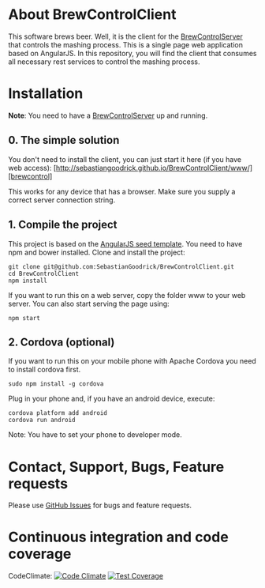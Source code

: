 # About BrewControlClient

This software brews beer. Well, it is the client for the [BrewControlServer][BrewControlServer] that controls the mashing process.
This is a single page web application based on AngularJS. In this repository, you will find the client that consumes all necessary rest services to control the mashing process.

# Installation

**Note**: You need to have a [BrewControlServer][BrewControlServer] up and running.

## 0. The simple solution
You don't need to install the client, you can just start it here (if you have web access):
[http://sebastiangoodrick.github.io/BrewControlClient/www/][brewcontrol]

This works for any device that has a browser. Make sure you supply a correct server connection string.

## 1. Compile the project
This project is based on the [AngularJS seed template][angular-seed]. You need to have npm and bower installed. 
Clone and install the project:
```
git clone git@github.com:SebastianGoodrick/BrewControlClient.git
cd BrewControlClient
npm install
```
If you want to run this on a web server, copy the folder www to your web server. You can also start serving the page using: 
```
npm start
```

## 2. Cordova (optional)
If you want to run this on your mobile phone with Apache Cordova you need to install cordova first.
```
sudo npm install -g cordova
```

Plug in your phone and, if you have an android device, execute: 
```
cordova platform add android
cordova run android
```

Note: You have to set your phone to developer mode.

# Contact, Support, Bugs, Feature requests
Please use [GitHub Issues][issues] for bugs and feature requests.

[issues]: https://github.com/SebastianGoodrick/BrewControlClient/issues
[angular-seed]: https://github.com/angular/angular-seed
[brewcontrol]: http://sebastiangoodrick.github.io/BrewControlClient/www/
[BrewControlServer]: https://github.com/SebastianGoodrick/BrewControlServer

# Continuous integration and code coverage 
CodeClimate: [![Code Climate](https://codeclimate.com/github/SebastianGoodrick/BrewControlClient/badges/gpa.svg)](https://codeclimate.com/github/SebastianGoodrick/BrewControlClient) [![Test Coverage](https://codeclimate.com/github/SebastianGoodrick/BrewControlClient/badges/coverage.svg)](https://codeclimate.com/github/SebastianGoodrick/BrewControlClient/coverage)
